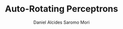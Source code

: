 ---
paperId: 12
author: Daniel Alcides Saromo Mori
publicationauthor: Saromo Mori, D. A.
pitch: https://slideslive.com/38922594/autorotating-perceptrons?ref=folder-78029
title: Auto-Rotating Perceptrons 
pdf: Oral_Saromo_Daniel.pdf
poster: --
alt: --
type: Oral
topic: Machine Learning
link: https://doi.org/10.52591/lxai2019120826
conference: neurips
year: 2019
tags: neurips-2019-op
location: Vancouver, Canada
---